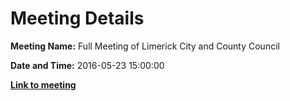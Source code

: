 # Meeting Details

**Meeting Name:** Full Meeting of Limerick City and County Council

**Date and Time:** 2016-05-23 15:00:00

**<a href="https://www.limerick.ie/council/whats-on/full-meeting-limerick-city-and-county-council-18" target="_blank">Link to meeting</a>**
